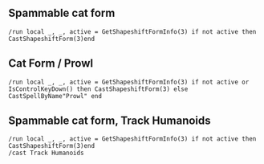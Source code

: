 ## Spammable cat form
```
/run local _, _, active = GetShapeshiftFormInfo(3) if not active then CastShapeshiftForm(3)end
```


## Cat Form / Prowl
```
/run local _, _, active = GetShapeshiftFormInfo(3) if not active or IsControlKeyDown() then CastShapeshiftForm(3) else CastSpellByName"Prowl" end
```


## Spammable cat form, Track Humanoids
```
/run local _, _, active = GetShapeshiftFormInfo(3) if not active then CastShapeshiftForm(3)end
/cast Track Humanoids
```